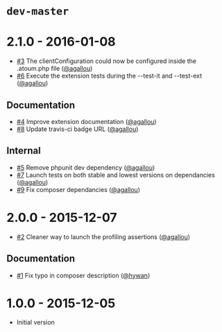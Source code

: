 # `dev-master`


# 2.1.0 - 2016-01-08

* [#3](https://github.com/atoum/atoum/pull/3) The clientConfiguration could now be configured inside the .atoum.php file ([@agallou])
* [#6](https://github.com/atoum/atoum/pull/6) Execute the extension tests during the --test-it and --test-ext ([@agallou])

## Documentation

* [#4](https://github.com/atoum/atoum/pull/4) Improve extension documentation ([@agallou])
* [#8](https://github.com/atoum/atoum/pull/8) Update travis-ci badge URL ([@agallou])

## Internal

* [#5](https://github.com/atoum/atoum/pull/5) Remove phpunit dev dependency ([@agallou])
* [#7](https://github.com/atoum/atoum/pull/7) Launch tests on both stable and lowest versions on dependancies ([@agallou])
* [#9](https://github.com/atoum/atoum/pull/9) Fix composer dependancies ([@agallou])

# 2.0.0 - 2015-12-07

* [#2](https://github.com/atoum/atoum/pull/2) Cleaner way to launch the profiling assertions ([@agallou])

## Documentation

* [#1](https://github.com/atoum/atoum/pull/1) Fix typo in composer description ([@hywan])


# 1.0.0 - 2015-12-05

* Initial version

[@hywan]: https://github.com/hywan
[@agallou]: https://github.com/agallou
